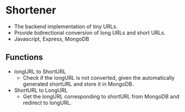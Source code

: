 # Shortener
 * The backend implementation of tiny URLs.
 * Provide bidirectional conversion of long URLs and short URLs.
 * Javascript, Express, MongoDB
  
## Functions
 * longURL to ShortURL
    * Check if the longURL is not converted, given the automatically generated shortURL and store it in MongoDB.
 * ShortURL to LongURL
    * Get the longURL corresponding to shortURL from MongoDB and redirect to longURL.
